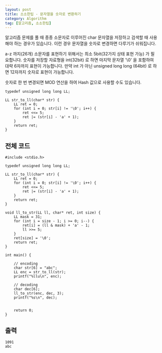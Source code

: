 ```yaml
---
layout: post
title: 소소한팁 - 문자열을 숫자로 변환하기
category: Algorithm
tag: [알고리즘, 소소한팁]
---
```


알고리즘 문제를 풀 때 종종 소문자로 이루어진 char 문자열을 저장하고 검색할 때 사용해야 하는 경우가 있습니다. 이런 경우 문자열을 숫자로 변경하면 다루기가 쉬워집니다.

a-z 까지(26개) 소문자를 표현하기 위해서는 최소 5bit(32가지 상태 표현 가능) 가 필요합니다. 숫자를 저장할 자료형을 int(32bit) 로 하면 마지막 문자열 '\0' 을 포함하여 대략 6자까지 표현이 가능합니다. 만약 int 가 아닌 unsigned long long (64bit) 로 하면 12자까지 숫자로 표현이 가능합니다. 

<div class="message">
숫자로 한 번 변경되면 MOD 연산을 하여 Hash 값으로 사용할 수도 있습니다.
</div>

```
typedef unsigned long long LL;

LL str_to_ll(char* str) {
	LL ret = 0;
	for (int i = 0; str[i] != '\0'; i++) {
		ret <<= 5;
		ret |= (str[i] - 'a' + 1);
	}
	return ret;
}
```

## 전체 코드
```
#include <stdio.h>

typedef unsigned long long LL;

LL str_to_ll(char* str) {
	LL ret = 0;
	for (int i = 0; str[i] != '\0'; i++) {
		ret <<= 5;
		ret |= (str[i] - 'a' + 1);
	}
	return ret;
}

void ll_to_str(LL ll, char* ret, int size) {
	LL mask = 31;
	for (int i = size - 1; i >= 0; i--) {
		ret[i] = (ll & mask) + 'a' - 1;
		ll >>= 5;
	}
	ret[size] = '\0';
	return ret;
}

int main() {

	// encoding
	char str[6] = "abc";
	LL enc = str_to_ll(str);
	printf("%llu\n", enc);

	// decoding
	char dec[6];
	ll_to_str(enc, dec, 3);
	printf("%s\n", dec);


	return 0;
}
```

## 출력
```
1091
abc
```